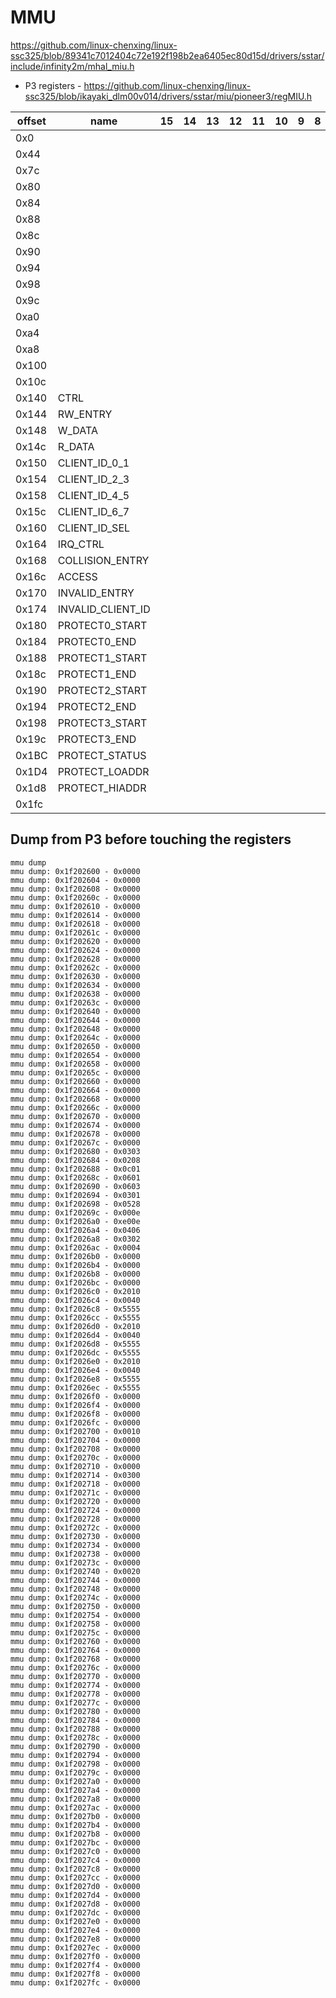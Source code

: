 # MMU

https://github.com/linux-chenxing/linux-ssc325/blob/89341c7012404c72e192f198b2ea6405ec80d15d/drivers/sstar/include/infinity2m/mhal_miu.h

- P3 registers - https://github.com/linux-chenxing/linux-ssc325/blob/ikayaki_dlm00v014/drivers/sstar/miu/pioneer3/regMIU.h


| offset | name              | 15 | 14 | 13 | 12 | 11 | 10 | 9 | 8 | 7 | 6 | 5 | 4 | 3 | 2 | 1 | 0 | notes  |
|--------|-------------------|----|----|----|----|----|----|---|---|---|---|---|---|---|---|---|---|--------|
| 0x0    |                   |    |    |    |    |    |    |   |   |   |   |   |   |   |   |   |   |        |
| 0x44   |                   |    |    |    |    |    |    |   |   |   |   |   |   |   |   |   |   | p3 ipl |
| 0x7c   |                   |    |    |    |    |    |    |   |   |   |   |   |   |   |   |   |   | p3 ipl |
| 0x80   |                   |    |    |    |    |    |    |   |   |   |   |   |   |   |   |   |   | p3 ipl |
| 0x84   |                   |    |    |    |    |    |    |   |   |   |   |   |   |   |   |   |   | p3 ipl |
| 0x88   |                   |    |    |    |    |    |    |   |   |   |   |   |   |   |   |   |   | p3 ipl |
| 0x8c   |                   |    |    |    |    |    |    |   |   |   |   |   |   |   |   |   |   | p3 ipl |
| 0x90   |                   |    |    |    |    |    |    |   |   |   |   |   |   |   |   |   |   | p3 ipl |
| 0x94   |                   |    |    |    |    |    |    |   |   |   |   |   |   |   |   |   |   | p3 ipl |
| 0x98   |                   |    |    |    |    |    |    |   |   |   |   |   |   |   |   |   |   | p3 ipl |
| 0x9c   |                   |    |    |    |    |    |    |   |   |   |   |   |   |   |   |   |   | p3 ipl |
| 0xa0   |                   |    |    |    |    |    |    |   |   |   |   |   |   |   |   |   |   | p3 ipl |
| 0xa4   |                   |    |    |    |    |    |    |   |   |   |   |   |   |   |   |   |   | p3 ipl |
| 0xa8   |                   |    |    |    |    |    |    |   |   |   |   |   |   |   |   |   |   | p3 ipl |
| 0x100  |                   |    |    |    |    |    |    |   |   |   |   |   |   |   |   |   |   | p3 ipl |
| 0x10c  |                   |    |    |    |    |    |    |   |   |   |   |   |   |   |   |   |   |        |
| 0x140  | CTRL              |    |    |    |    |    |    |   |   |   |   |   |   |   |   |   |   |        |
| 0x144  | RW_ENTRY          |    |    |    |    |    |    |   |   |   |   |   |   |   |   |   |   |        |
| 0x148  | W_DATA            |    |    |    |    |    |    |   |   |   |   |   |   |   |   |   |   |        |
| 0x14c  | R_DATA            |    |    |    |    |    |    |   |   |   |   |   |   |   |   |   |   |        |
| 0x150  | CLIENT_ID_0_1     |    |    |    |    |    |    |   |   |   |   |   |   |   |   |   |   |        |
| 0x154  | CLIENT_ID_2_3     |    |    |    |    |    |    |   |   |   |   |   |   |   |   |   |   |        |
| 0x158  | CLIENT_ID_4_5     |    |    |    |    |    |    |   |   |   |   |   |   |   |   |   |   |        |
| 0x15c  | CLIENT_ID_6_7     |    |    |    |    |    |    |   |   |   |   |   |   |   |   |   |   |        |
| 0x160  | CLIENT_ID_SEL     |    |    |    |    |    |    |   |   |   |   |   |   |   |   |   |   |        |
| 0x164  | IRQ_CTRL          |    |    |    |    |    |    |   |   |   |   |   |   |   |   |   |   |        |
| 0x168  | COLLISION_ENTRY   |    |    |    |    |    |    |   |   |   |   |   |   |   |   |   |   |        |
| 0x16c  | ACCESS            |    |    |    |    |    |    |   |   |   |   |   |   |   |   |   |   |        |
| 0x170  | INVALID_ENTRY     |    |    |    |    |    |    |   |   |   |   |   |   |   |   |   |   |        |
| 0x174  | INVALID_CLIENT_ID |    |    |    |    |    |    |   |   |   |   |   |   |   |   |   |   |        |
| 0x180  | PROTECT0_START    |    |    |    |    |    |    |   |   |   |   |   |   |   |   |   |   |        |
| 0x184  | PROTECT0_END      |    |    |    |    |    |    |   |   |   |   |   |   |   |   |   |   |        |
| 0x188  | PROTECT1_START    |    |    |    |    |    |    |   |   |   |   |   |   |   |   |   |   |        |
| 0x18c  | PROTECT1_END      |    |    |    |    |    |    |   |   |   |   |   |   |   |   |   |   |        |
| 0x190  | PROTECT2_START    |    |    |    |    |    |    |   |   |   |   |   |   |   |   |   |   |        |
| 0x194  | PROTECT2_END      |    |    |    |    |    |    |   |   |   |   |   |   |   |   |   |   |        |
| 0x198  | PROTECT3_START    |    |    |    |    |    |    |   |   |   |   |   |   |   |   |   |   |        |
| 0x19c  | PROTECT3_END      |    |    |    |    |    |    |   |   |   |   |   |   |   |   |   |   |        |
| 0x1BC  | PROTECT_STATUS    |    |    |    |    |    |    |   |   |   |   |   |   |   |   |   |   |        |
| 0x1D4  | PROTECT_LOADDR    |    |    |    |    |    |    |   |   |   |   |   |   |   |   |   |   |        |
| 0x1d8  | PROTECT_HIADDR    |    |    |    |    |    |    |   |   |   |   |   |   |   |   |   |   |        |
| 0x1fc  |                   |    |    |    |    |    |    |   |   |   |   |   |   |   |   |   |   | p3 ipl |

## Dump from P3 before touching the registers

```
mmu dump
mmu dump: 0x1f202600 - 0x0000
mmu dump: 0x1f202604 - 0x0000
mmu dump: 0x1f202608 - 0x0000
mmu dump: 0x1f20260c - 0x0000
mmu dump: 0x1f202610 - 0x0000
mmu dump: 0x1f202614 - 0x0000
mmu dump: 0x1f202618 - 0x0000
mmu dump: 0x1f20261c - 0x0000
mmu dump: 0x1f202620 - 0x0000
mmu dump: 0x1f202624 - 0x0000
mmu dump: 0x1f202628 - 0x0000
mmu dump: 0x1f20262c - 0x0000
mmu dump: 0x1f202630 - 0x0000
mmu dump: 0x1f202634 - 0x0000
mmu dump: 0x1f202638 - 0x0000
mmu dump: 0x1f20263c - 0x0000
mmu dump: 0x1f202640 - 0x0000
mmu dump: 0x1f202644 - 0x0000
mmu dump: 0x1f202648 - 0x0000
mmu dump: 0x1f20264c - 0x0000
mmu dump: 0x1f202650 - 0x0000
mmu dump: 0x1f202654 - 0x0000
mmu dump: 0x1f202658 - 0x0000
mmu dump: 0x1f20265c - 0x0000
mmu dump: 0x1f202660 - 0x0000
mmu dump: 0x1f202664 - 0x0000
mmu dump: 0x1f202668 - 0x0000
mmu dump: 0x1f20266c - 0x0000
mmu dump: 0x1f202670 - 0x0000
mmu dump: 0x1f202674 - 0x0000
mmu dump: 0x1f202678 - 0x0000
mmu dump: 0x1f20267c - 0x0000
mmu dump: 0x1f202680 - 0x0303
mmu dump: 0x1f202684 - 0x0208
mmu dump: 0x1f202688 - 0x0c01
mmu dump: 0x1f20268c - 0x0601
mmu dump: 0x1f202690 - 0x0603
mmu dump: 0x1f202694 - 0x0301
mmu dump: 0x1f202698 - 0x0528
mmu dump: 0x1f20269c - 0x000e
mmu dump: 0x1f2026a0 - 0xe00e
mmu dump: 0x1f2026a4 - 0x0406
mmu dump: 0x1f2026a8 - 0x0302
mmu dump: 0x1f2026ac - 0x0004
mmu dump: 0x1f2026b0 - 0x0000
mmu dump: 0x1f2026b4 - 0x0000
mmu dump: 0x1f2026b8 - 0x0000
mmu dump: 0x1f2026bc - 0x0000
mmu dump: 0x1f2026c0 - 0x2010
mmu dump: 0x1f2026c4 - 0x0040
mmu dump: 0x1f2026c8 - 0x5555
mmu dump: 0x1f2026cc - 0x5555
mmu dump: 0x1f2026d0 - 0x2010
mmu dump: 0x1f2026d4 - 0x0040
mmu dump: 0x1f2026d8 - 0x5555
mmu dump: 0x1f2026dc - 0x5555
mmu dump: 0x1f2026e0 - 0x2010
mmu dump: 0x1f2026e4 - 0x0040
mmu dump: 0x1f2026e8 - 0x5555
mmu dump: 0x1f2026ec - 0x5555
mmu dump: 0x1f2026f0 - 0x0000
mmu dump: 0x1f2026f4 - 0x0000
mmu dump: 0x1f2026f8 - 0x0000
mmu dump: 0x1f2026fc - 0x0000
mmu dump: 0x1f202700 - 0x0010
mmu dump: 0x1f202704 - 0x0000
mmu dump: 0x1f202708 - 0x0000
mmu dump: 0x1f20270c - 0x0000
mmu dump: 0x1f202710 - 0x0000
mmu dump: 0x1f202714 - 0x0300
mmu dump: 0x1f202718 - 0x0000
mmu dump: 0x1f20271c - 0x0000
mmu dump: 0x1f202720 - 0x0000
mmu dump: 0x1f202724 - 0x0000
mmu dump: 0x1f202728 - 0x0000
mmu dump: 0x1f20272c - 0x0000
mmu dump: 0x1f202730 - 0x0000
mmu dump: 0x1f202734 - 0x0000
mmu dump: 0x1f202738 - 0x0000
mmu dump: 0x1f20273c - 0x0000
mmu dump: 0x1f202740 - 0x0020
mmu dump: 0x1f202744 - 0x0000
mmu dump: 0x1f202748 - 0x0000
mmu dump: 0x1f20274c - 0x0000
mmu dump: 0x1f202750 - 0x0000
mmu dump: 0x1f202754 - 0x0000
mmu dump: 0x1f202758 - 0x0000
mmu dump: 0x1f20275c - 0x0000
mmu dump: 0x1f202760 - 0x0000
mmu dump: 0x1f202764 - 0x0000
mmu dump: 0x1f202768 - 0x0000
mmu dump: 0x1f20276c - 0x0000
mmu dump: 0x1f202770 - 0x0000
mmu dump: 0x1f202774 - 0x0000
mmu dump: 0x1f202778 - 0x0000
mmu dump: 0x1f20277c - 0x0000
mmu dump: 0x1f202780 - 0x0000
mmu dump: 0x1f202784 - 0x0000
mmu dump: 0x1f202788 - 0x0000
mmu dump: 0x1f20278c - 0x0000
mmu dump: 0x1f202790 - 0x0000
mmu dump: 0x1f202794 - 0x0000
mmu dump: 0x1f202798 - 0x0000
mmu dump: 0x1f20279c - 0x0000
mmu dump: 0x1f2027a0 - 0x0000
mmu dump: 0x1f2027a4 - 0x0000
mmu dump: 0x1f2027a8 - 0x0000
mmu dump: 0x1f2027ac - 0x0000
mmu dump: 0x1f2027b0 - 0x0000
mmu dump: 0x1f2027b4 - 0x0000
mmu dump: 0x1f2027b8 - 0x0000
mmu dump: 0x1f2027bc - 0x0000
mmu dump: 0x1f2027c0 - 0x0000
mmu dump: 0x1f2027c4 - 0x0000
mmu dump: 0x1f2027c8 - 0x0000
mmu dump: 0x1f2027cc - 0x0000
mmu dump: 0x1f2027d0 - 0x0000
mmu dump: 0x1f2027d4 - 0x0000
mmu dump: 0x1f2027d8 - 0x0000
mmu dump: 0x1f2027dc - 0x0000
mmu dump: 0x1f2027e0 - 0x0000
mmu dump: 0x1f2027e4 - 0x0000
mmu dump: 0x1f2027e8 - 0x0000
mmu dump: 0x1f2027ec - 0x0000
mmu dump: 0x1f2027f0 - 0x0000
mmu dump: 0x1f2027f4 - 0x0000
mmu dump: 0x1f2027f8 - 0x0000
mmu dump: 0x1f2027fc - 0x0000
```
